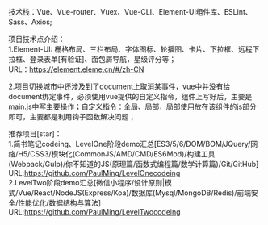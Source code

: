 



技术栈：Vue、Vue-router、Vuex、Vue-CLI、Element-UI组件库、ESLint、Sass、Axios;  

项目技术点介绍：  
1.Element-UI: 栅格布局、三栏布局、字体图标、轮播图、卡片、下拉框、远程下拉框、登录表单[有验证]、面包屑导航，星级评分等；  
URL：https://element.eleme.cn/#/zh-CN  
  
2.项目切换城市中还涉及到了document上取消某事件，vue中并没有给document绑定事件，必须使用vue提供的自定义指令，组件上写好后，主要是main.js中写主要操作；自定义指令：全局、局部，局部使用放在该组件的js部分即可，主要都是利用钩子函数解决问题；  



推荐项目[star]：  
1.简书笔记codeing、LevelOne阶段demo汇总[ES3/5/6/DOM/BOM/JQuery/网络/H5/CSS3/模块化(CommonJS/AMD/CMD/ES6Mod)/构建工具(Webpack/Gulp)/你不知道的JS(原理篇/函数式编程篇/数学计算篇)/Git/GitHub]  
URL:https://github.com/PaulMing/LevelOnecodeing  
2.LevelTwo阶段demo汇总[微信小程序/设计原则|模式/Vue/React/NodeJS(Express/Koa)/数据库(Mysql/MongoDB/Redis)/前端安全/性能优化/数据结构与算法]  
URL:https://github.com/PaulMing/LevelTwocodeing

